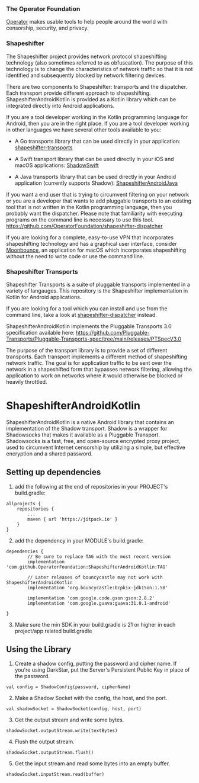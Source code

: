### The Operator Foundation

[Operator](https://operatorfoundation.org) makes usable tools to help people around the world with censorship, security, and privacy.

### Shapeshifter

The Shapeshifter project provides network protocol shapeshifting technology
(also sometimes referred to as obfuscation). The purpose of this technology is
to change the characteristics of network traffic so that it is not identified
and subsequently blocked by network filtering devices.

There are two components to Shapeshifter: transports and the dispatcher. Each
transport provide different approach to shapeshifting. ShapeshifterAndroidKotlin is provided as a 
Kotlin library which can be integrated directly into Android applications.

If you are a tool developer working in the Kotlin programming language for Android, then you
are in the right place. If you are a tool developer working in other languages we have 
several other tools available to you:

- A Go transports library that can be used directly in your application:
[shapeshifter-transports](https://github.com/OperatorFoundation/shapeshifter-transports)

- A Swift transport library that can be used directly in your iOS and macOS applications:
[ShadowSwift](https://github.com/OperatorFoundation/ShadowSwift.git)

- A Java transports library that can be used directly in your Android application (currently supports Shadow):
[ShapeshifterAndroidJava](https://github.com/OperatorFoundation/ShapeshifterAndroidJava)

If you want a end user that is trying to circumvent filtering on your network or
you are a developer that wants to add pluggable transports to an existing tool
that is not written in the Kotlin programming language, then you probably want the
dispatcher. Please note that familiarity with executing programs on the command
line is necessary to use this tool.
<https://github.com/OperatorFoundation/shapeshifter-dispatcher>

If you are looking for a complete, easy-to-use VPN that incorporates
shapeshifting technology and has a graphical user interface, consider
[Moonbounce](https://github.com/OperatorFoundation/Moonbounce), an application for macOS which incorporates shapeshifting without
the need to write code or use the command line.

### Shapeshifter Transports

Shapeshifter Transports is a suite of pluggable transports implemented in a variety of langauges. This repository 
is the Shapeshifter implementation in Kotlin for Android applications. 

If you are looking for a tool which you can install and
use from the command line, take a look at [shapeshifter-dispatcher](https://github.com/OperatorFoundation/shapeshifter-dispatcher.git) instead.

ShapeshifterAndroidKotlin implements the Pluggable Transports 3.0 specification available here:
<https://github.com/Pluggable-Transports/Pluggable-Transports-spec/tree/main/releases/PTSpecV3.0> 

The purpose of the transport library is to provide a set of different
transports. Each transport implements a different method of shapeshifting
network traffic. The goal is for application traffic to be sent over the network
in a shapeshifted form that bypasses network filtering, allowing
the application to work on networks where it would otherwise be blocked or
heavily throttled.

# ShapeshifterAndroidKotlin

ShapeshifterAndroidKotlin is a native Android library that contains an implementation of the Shadow transport. Shadow is a wrapper for Shadowsocks that makes it available as a Pluggable Transport. Shadowsocks is a fast, free, and open-source encrypted proxy project, used to circumvent Internet censorship by utilizing a simple, but effective encryption and a shared password. 
 

## Setting up dependencies

1) add the following at the end of repositories in your PROJECT's build.gradle:
```
allprojects {
    repositories {
        ...
        maven { url 'https://jitpack.io' }
    }
}
```

2) add the dependency in your MODULE's build.gradle:
```
dependencies {
        // Be sure to replace TAG with the most recent version
        implementation 'com.github.OperatorFoundation:ShapeshifterAndroidKotlin:TAG'

        // Later releases of bouncycastle may not work with ShapeshifterAndroidKotlin
        implementation 'org.bouncycastle:bcpkix-jdk15on:1.58'

        implementation 'com.google.code.gson:gson:2.8.2'
        implementation 'com.google.guava:guava:31.0.1-android'

}
```

3) Make sure the min SDK in your build.gradle is 21 or higher in each project/app related build.gradle


## Using the Library

1) Create a shadow config, putting the password and cipher name.  If you're using DarkStar, put the Server's Persistent Public Key in place of the password.
```
val config = ShadowConfig(password, cipherName)
```

2) Make a Shadow Socket with the config, the host, and the port.
```
val shadowSocket = ShadowSocket(config, host, port)
```

3) Get the output stream and write some bytes.
```
shadowSocket.outputStream.write(textBytes)
```

4) Flush the output stream.
```
shadowSocket.outputStream.flush()
```

5) Get the input stream and read some bytes into an empty buffer.
```
shadowSocket.inputStream.read(buffer)
```
